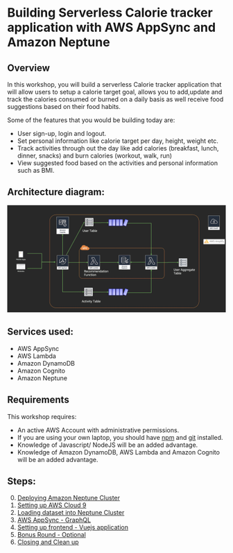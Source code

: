 # Building Serverless Calorie tracker application with AWS AppSync and Amazon Neptune

## Overview 

In this workshop, you will build a serverless Calorie tracker application that will allow users to setup a calorie target goal, allows you to add,update and track the calories consumed or burned on a daily basis as well  receive food suggestions based on their food habits.

Some of the features that you would be building today are:
- User sign-up, login and logout.
- Set personal information like calorie target per day, height, weight etc.
- Track activities through out the day like add calories (breakfast, lunch, dinner, snacks) and burn calories (workout, walk, run)
- View suggested food based on the activities and personal information such as BMI.

## Architecture diagram:

![Architecture](./images/architecture.png)

## Services used:
- AWS AppSync
- AWS Lambda
- Amazon DynamoDB
- Amazon Cognito
- Amazon Neptune

## Requirements

This workshop requires:

- An active AWS Account with administrative permissions.
- If you are using your own laptop, you should have [npm](https://docs.npmjs.com/getting-started/installing-node) and [git](https://git-scm.com/book/en/v2/Getting-Started-Installing-Git) installed.
- Knowledge of Javascript/ NodeJS will be an added advantage.
- Knowledge of Amazon DynamoDB, AWS Lambda and Amazon Cognito will be an added advantage.


## Steps:
0. [Deploying Amazon Neptune Cluster](./0_NEPTUNE/README.md)
1. [Setting up AWS Cloud 9](./1_AWS_Cloud9/README.md)
2. [Loading dataset into Neptune Cluster](./2_LOAD_DATA/README.md)
3. [AWS AppSync - GraphQL](./3_APPSYNC/README.md)
4. [Setting up frontend - Vuejs application](./4_FRONTEND_APP/README.md)
5. [Bonus Round - Optional](./5_BONUS_OPTIONAL/README.md)
6. [Closing and Clean up](./6_CLEANUP/README.md)
